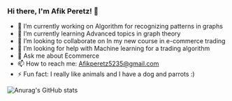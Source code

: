 ### Hi there, I'm Afik Peretz! 👋


- 🔭 I’m currently working on Algorithm for recognizing patterns in graphs
- 🌱 I’m currently learning Advanced topics in graph theory
- 👯 I’m looking to collaborate on In my new course in e-commerce trading
- 🤔 I’m looking for help with Machine learning for a trading algorithm
- 💬 Ask me about Ecommerce
- 📫 How to reach me: Afikperetz5235@gmail.com
- ⚡ Fun fact: I really like animals and I have a dog and parrots :)




![Anurag's GitHub stats](https://github-readme-stats.vercel.app/api?username=AfikPeretz&show_icons=true&theme=radical)

